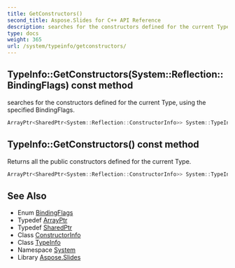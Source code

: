 ```yaml
---
title: GetConstructors()
second_title: Aspose.Slides for C++ API Reference
description: searches for the constructors defined for the current Type, using the specified BindingFlags.
type: docs
weight: 365
url: /system/typeinfo/getconstructors/
---
```

## TypeInfo::GetConstructors(System::Reflection::BindingFlags) const method


searches for the constructors defined for the current Type, using the specified BindingFlags.

```cpp
ArrayPtr<SharedPtr<System::Reflection::ConstructorInfo>> System::TypeInfo::GetConstructors(System::Reflection::BindingFlags bindingAttr) const
```

## TypeInfo::GetConstructors() const method


Returns all the public constructors defined for the current Type.

```cpp
ArrayPtr<SharedPtr<System::Reflection::ConstructorInfo>> System::TypeInfo::GetConstructors() const
```

## See Also

* Enum [BindingFlags](../../../system.reflection/bindingflags/)
* Typedef [ArrayPtr](../../arrayptr/)
* Typedef [SharedPtr](../../sharedptr/)
* Class [ConstructorInfo](../../../system.reflection/constructorinfo/)
* Class [TypeInfo](../)
* Namespace [System](../../)
* Library [Aspose.Slides](../../../)